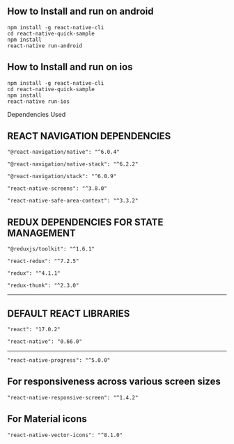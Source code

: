 
 How to Install and run on android
------------
`npm install -g react-native-cli `\
`cd react-native-quick-sample`\
`npm install`\
`react-native run-android`

How to  Install and run on ios
--------

`npm install -g react-native-cli`\
`cd react-native-quick-sample`\
`npm install`\
`react-native run-ios`

Dependencies Used

REACT NAVIGATION DEPENDENCIES
-----------
`"@react-navigation/native": "^6.0.4"`

`"@react-navigation/native-stack": "^6.2.2"`

`"@react-navigation/stack": "^6.0.9"`

`"react-native-screens": "^3.8.0"`

`"react-native-safe-area-context": "^3.3.2"`


REDUX DEPENDENCIES FOR STATE MANAGEMENT
---------------

`"@reduxjs/toolkit": "^1.6.1"`

`"react-redux": "^7.2.5"`

`"redux": "^4.1.1"`

`"redux-thunk": "^2.3.0"`

-----

DEFAULT REACT LIBRARIES
---------

`"react": "17.0.2"`

`"react-native": "0.66.0"`

---------------
`"react-native-progress": "^5.0.0"`

For responsiveness across various screen sizes
---
`"react-native-responsive-screen": "^1.4.2"`

For Material icons
---
`"react-native-vector-icons": "^8.1.0"`



